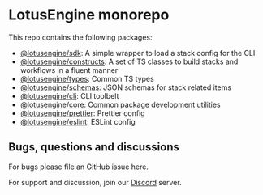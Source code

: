 # LotusEngine monorepo

This repo contains the following packages:

- [@lotusengine/sdk](./packages/sdk/README.md): A simple wrapper to load a stack config for the CLI
- [@lotusengine/constructs](./packages/constructs/README.md): A set of TS classes to build stacks and workflows in a fluent manner
- [@lotusengine/types](./packages/types/README.md): Common TS types
- [@lotusengine/schemas](./packages/schemas/README.md): JSON schemas for stack related items
- [@lotusengine/cli](./packages/cli/README.md): CLI toolbelt
- [@lotusengine/core](./packages/core/README.md): Common package development utilities
- [@lotusengine/prettier](./packages/prettier/README.md): Prettier config
- [@lotusengine/eslint](./packages/eslint/README.md): ESLint config

## Bugs, questions and discussions

For bugs please file an GitHub issue here.

For support and discussion, join our [Discord](https://discord.gg/bt3syS2) server.
